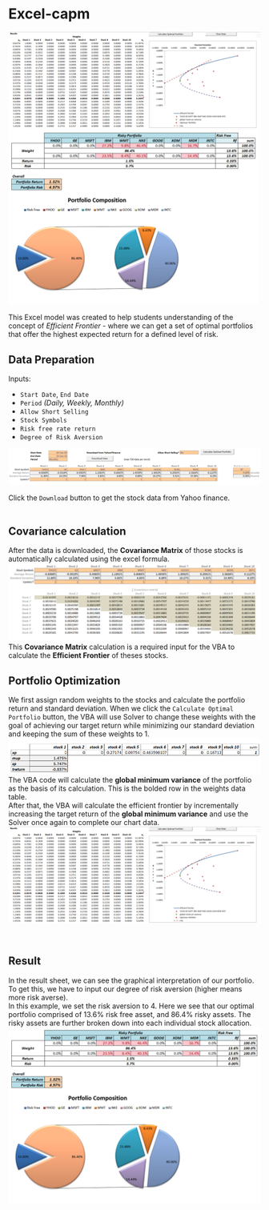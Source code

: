 # Excel-capm
<img src="images/Calculation.png">
<img src="images/result.png" width = 500>

This Excel model was created to help students understanding of the concept of *Efficient Frontier* - where we can get a set of optimal portfolios that offer the highest expected return for a defined level of risk.
<br>
## Data Preparation
Inputs:
- `Start Date`, `End Date`
- `Period` *(Daily, Weekly, Monthly)*
- `Allow Short Selling`
- `Stock Symbols`
- `Risk free rate return`
- `Degree of Risk Aversion`

<img src="images/data.png">

Click the `Download` button to get the stock data from Yahoo finance.  
<br>
## Covariance calculation

After the data is downloaded, the **Covariance Matrix** of those stocks is automatically calculated using the excel formula.<br>
<img src="images/covariance.png">
This **Covariance Matrix** calculation is a required input for the VBA to calculate the **Efficient Frontier** of theses stocks.
<br>

## Portfolio Optimization

We first assign random weights to the stocks and calculate the portfolio return and standard deviation. When we click the `Calculate Optimal Portfolio` button, the VBA will use Solver to change these weights with the goal of achieving our target return while minimizing our standard deviation and keeping the sum of these weights to 1. 
<br>
<img src="images/solver.png" width = 700>
<br>
The VBA code will calculate the **global minimum variance** of the portfolio as the basis of its calculation. This is the bolded row in the weights data table.<br>
After that, the VBA will calculate the efficient frontier by incrementally increasing the target return of the **global minimum variance** and use the Solver once again to complete our chart data.
<img src="images/Calculation.png">

<br>

## Result
In the result sheet, we can see the graphical interpretation of our portfolio. To get this, we have to input our degree of risk aversion (higher means more risk averse). <br>
In this example, we set the risk aversion to 4. Here we see that our optimal portfolio comprised of 13.6% risk free asset, and 86.4% risky assets. The risky assets are further broken down into each individual stock allocation.
<br>
<img src="images/result.png" width = 600>